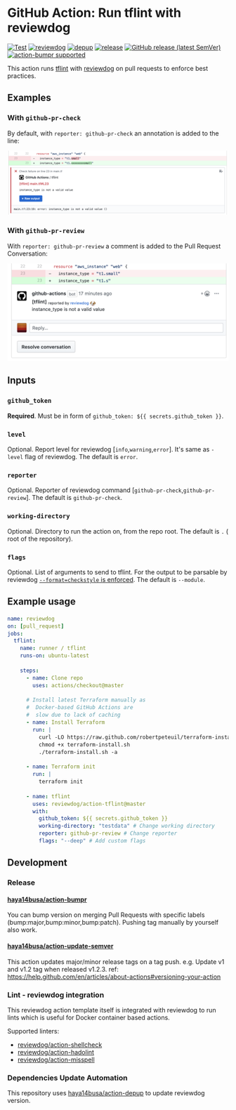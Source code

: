 # GitHub Action: Run tflint with reviewdog

[![Test](https://github.com/reviewdog/action-tflint/workflows/Test/badge.svg)](https://github.com/reviewdog/action-tflint/actions?query=workflow%3ATest)
[![reviewdog](https://github.com/reviewdog/action-tflint/workflows/reviewdog/badge.svg)](https://github.com/reviewdog/action-tflint/actions?query=workflow%3Areviewdog)
[![depup](https://github.com/reviewdog/action-tflint/workflows/depup/badge.svg)](https://github.com/reviewdog/action-tflint/actions?query=workflow%3Adepup)
[![release](https://github.com/reviewdog/action-tflint/workflows/release/badge.svg)](https://github.com/reviewdog/action-tflint/actions?query=workflow%3Arelease)
[![GitHub release (latest SemVer)](https://img.shields.io/github/v/release/reviewdog/action-tflint?logo=github&sort=semver)](https://github.com/reviewdog/action-tflint/releases)
[![action-bumpr supported](https://img.shields.io/badge/bumpr-supported-ff69b4?logo=github&link=https://github.com/haya14busa/action-bumpr)](https://github.com/haya14busa/action-bumpr)

This action runs [tflint](https://github.com/wata727/tflint) with
[reviewdog](https://github.com/reviewdog/reviewdog) on pull requests
to enforce best practices.

## Examples

### With `github-pr-check`

By default, with `reporter: github-pr-check` an annotation is added to
the line:

![Example comment made by the action, with github-pr-check](./example-github-pr-check.png)

### With `github-pr-review`

With `reporter: github-pr-review` a comment is added to
the Pull Request Conversation:

![Example comment made by the action, with github-pr-review](./example-github-pr-review.png)

## Inputs

### `github_token`

**Required**. Must be in form of `github_token: ${{ secrets.github_token }}`.

### `level`

Optional. Report level for reviewdog [`info`,`warning`,`error`].
It's same as `-level` flag of reviewdog.
The default is `error`.

### `reporter`

Optional. Reporter of reviewdog command [`github-pr-check`,`github-pr-review`].
The default is `github-pr-check`.

### `working-directory`

Optional. Directory to run the action on, from the repo root.
The default is `.` ( root of the repository).

### `flags`

Optional. List of arguments to send to tflint.
For the output to be parsable by reviewdog [`--format=checkstyle` is enforced](./entrypoint.sh).
The default is `--module`.

## Example usage

```yml
name: reviewdog
on: [pull_request]
jobs:
  tflint:
    name: runner / tflint
    runs-on: ubuntu-latest

    steps:
      - name: Clone repo
        uses: actions/checkout@master

      # Install latest Terraform manually as
      #  Docker-based GitHub Actions are
      #  slow due to lack of caching
      - name: Install Terraform
        run: |
          curl -LO https://raw.github.com/robertpeteuil/terraform-installer/master/terraform-install.sh
          chmod +x terraform-install.sh
          ./terraform-install.sh -a

      - name: Terraform init
        run: |
          terraform init

      - name: tflint
        uses: reviewdog/action-tflint@master
        with:
          github_token: ${{ secrets.github_token }}
          working-directory: "testdata" # Change working directory
          reporter: github-pr-review # Change reporter
          flags: "--deep" # Add custom flags
```

## Development

### Release

#### [haya14busa/action-bumpr](https://github.com/haya14busa/action-bumpr)
You can bump version on merging Pull Requests with specific labels (bump:major,bump:minor,bump:patch).
Pushing tag manually by yourself also work.

#### [haya14busa/action-update-semver](https://github.com/haya14busa/action-update-semver)

This action updates major/minor release tags on a tag push. e.g. Update v1 and v1.2 tag when released v1.2.3.
ref: https://help.github.com/en/articles/about-actions#versioning-your-action

### Lint - reviewdog integration

This reviewdog action template itself is integrated with reviewdog to run lints
which is useful for Docker container based actions.

Supported linters:

- [reviewdog/action-shellcheck](https://github.com/reviewdog/action-shellcheck)
- [reviewdog/action-hadolint](https://github.com/reviewdog/action-hadolint)
- [reviewdog/action-misspell](https://github.com/reviewdog/action-misspell)

### Dependencies Update Automation
This repository uses [haya14busa/action-depup](https://github.com/haya14busa/action-depup) to update
reviewdog version.
